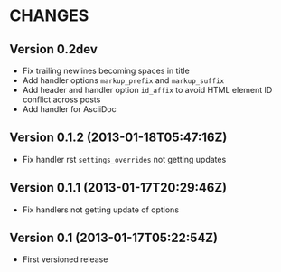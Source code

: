 CHANGES
=======

## Version 0.2dev

 * Fix trailing newlines becoming spaces in title
 * Add handler options `markup_prefix` and `markup_suffix`
 * Add header and handler option `id_affix` to avoid HTML element ID conflict across posts
 * Add handler for AsciiDoc

## Version 0.1.2 (2013-01-18T05:47:16Z)

 * Fix handler rst `settings_overrides` not getting updates

## Version 0.1.1 (2013-01-17T20:29:46Z)

 * Fix handlers not getting update of options

## Version 0.1 (2013-01-17T05:22:54Z)

 * First versioned release
